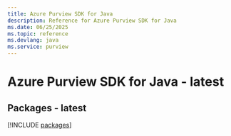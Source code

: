 ```yaml
---
title: Azure Purview SDK for Java
description: Reference for Azure Purview SDK for Java
ms.date: 06/25/2025
ms.topic: reference
ms.devlang: java
ms.service: purview
---
```

# Azure Purview SDK for Java - latest
## Packages - latest
[!INCLUDE [packages](purview-index.md)]